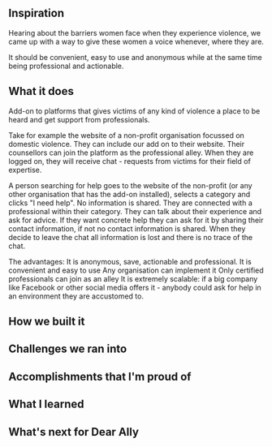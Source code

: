 ## Inspiration
Hearing about the barriers women face when they experience violence, we came up with a way to give these women a voice whenever, where they are.

It should be convenient, easy to use and anonymous while at the same time being professional and actionable.

## What it does

Add-on to platforms that gives victims of any kind of violence a place to be heard and get support from professionals.

Take for example the website of a non-profit organisation focussed on domestic violence. They can include our add on to their website. Their counsellors can join the platform as the professional alley. When they are logged on, they will receive chat - requests from victims for their field of expertise.

A person searching for help goes to the website of the non-profit (or any other organisation that has the add-on installed), selects a category and clicks "I need help". No information is shared. They are connected with a professional within their category. They can talk about their experience and ask for advice. If they  want concrete help they can ask for it by sharing their contact information, if not no contact information is shared. When they decide to leave the chat all information is lost and there is no trace of the chat.

The advantages: 
It is anonymous, save, actionable and professional.
It is convenient and easy to use
Any organisation can implement it
Only certified professionals can join as an alley
It is extremely scalable: if a big company like Facebook or other social media offers it - anybody could ask for help in an environment they are accustomed to.

## How we built it

## Challenges we ran into

## Accomplishments that I'm proud of

## What I learned

## What's next for Dear Ally
